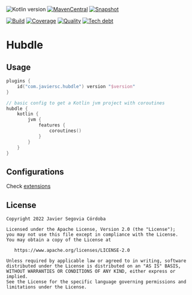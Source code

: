 ![Kotlin version](https://img.shields.io/badge/kotlin-1.7.20-blueviolet?logo=kotlin&logoColor=white)
[![MavenCentral](https://img.shields.io/maven-central/v/com.javiersc.hubdle/hubdle-gradle-plugin?label=MavenCentral)](https://repo1.maven.org/maven2/com/javiersc/hubdle/hubdle-gradle-plugin/)
[![Snapshot](https://img.shields.io/nexus/s/com.javiersc.hubdle/hubdle-gradle-plugin?server=https%3A%2F%2Foss.sonatype.org%2F&label=Snapshot)](https://oss.sonatype.org/content/repositories/snapshots/com/javiersc/hubdle/hubdle-gradle-plugin/)

[![Build](https://img.shields.io/github/workflow/status/JavierSegoviaCordoba/hubdle/build-kotlin?label=Build&logo=GitHub)](https://github.com/JavierSegoviaCordoba/hubdle/tree/main)
[![Coverage](https://img.shields.io/sonar/coverage/com.javiersc.gradle:hubdle?label=Coverage&logo=SonarCloud&logoColor=white&server=https%3A%2F%2Fsonarcloud.io)](https://sonarcloud.io/dashboard?id=com.javiersc.gradle:hubdle)
[![Quality](https://img.shields.io/sonar/quality_gate/com.javiersc.gradle:hubdle?label=Quality&logo=SonarCloud&logoColor=white&server=https%3A%2F%2Fsonarcloud.io)](https://sonarcloud.io/dashboard?id=com.javiersc.gradle:hubdle)
[![Tech debt](https://img.shields.io/sonar/tech_debt/com.javiersc.gradle:hubdle?label=Tech%20debt&logo=SonarCloud&logoColor=white&server=https%3A%2F%2Fsonarcloud.io)](https://sonarcloud.io/dashboard?id=com.javiersc.gradle:hubdle)

# Hubdle

## Usage

```kotlin
plugins {
    id("com.javiersc.hubdle") version "$version"
}

// basic config to get a Kotlin jvm project with coroutines
hubdle {
    kotlin {
        jvm {
            features {
                coroutines()                
            }
        }
    }
}
```

## Configurations

Check [extensions](https://hubdle.javiersc.com/)

## License

```
Copyright 2022 Javier Segovia Córdoba

Licensed under the Apache License, Version 2.0 (the "License");
you may not use this file except in compliance with the License.
You may obtain a copy of the License at

   https://www.apache.org/licenses/LICENSE-2.0

Unless required by applicable law or agreed to in writing, software
distributed under the License is distributed on an "AS IS" BASIS,
WITHOUT WARRANTIES OR CONDITIONS OF ANY KIND, either express or implied.
See the License for the specific language governing permissions and
limitations under the License.
```
